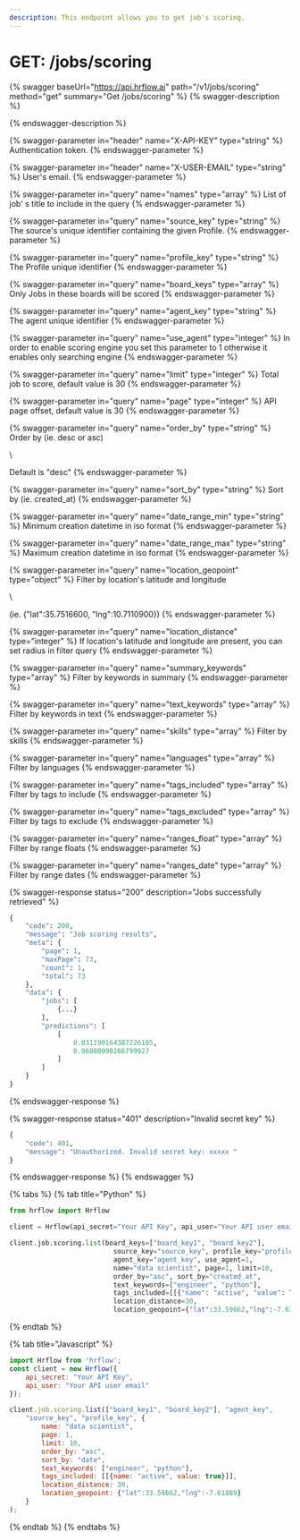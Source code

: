 ```yaml
---
description: This endpoint allows you to get job's scoring.
---
```


# GET: /jobs/scoring

{% swagger baseUrl="https://api.hrflow.ai" path="/v1/jobs/scoring" method="get" summary="Get /jobs/scoring" %}
{% swagger-description %}

{% endswagger-description %}

{% swagger-parameter in="header" name="X-API-KEY" type="string" %}
Authentication token.
{% endswagger-parameter %}

{% swagger-parameter in="header" name="X-USER-EMAIL" type="string" %}
User's email.
{% endswagger-parameter %}

{% swagger-parameter in="query" name="names" type="array" %}
List of job' s title to include in the query
{% endswagger-parameter %}

{% swagger-parameter in="query" name="source_key" type="string" %}
The source's unique identifier containing the given Profile.
{% endswagger-parameter %}

{% swagger-parameter in="query" name="profile_key" type="string" %}
The Profile unique identifier
{% endswagger-parameter %}

{% swagger-parameter in="query" name="board_keys" type="array" %}
Only Jobs in these boards will be scored
{% endswagger-parameter %}

{% swagger-parameter in="query" name="agent_key" type="string" %}
The agent unique identifier
{% endswagger-parameter %}

{% swagger-parameter in="query" name="use_agent" type="integer" %}
In order to enable scoring engine you set this parameter to 1 otherwise it enables only searching engine
{% endswagger-parameter %}

{% swagger-parameter in="query" name="limit" type="integer" %}
Total job to score, default value is 30
{% endswagger-parameter %}

{% swagger-parameter in="query" name="page" type="integer" %}
API page offset, default value is 30
{% endswagger-parameter %}

{% swagger-parameter in="query" name="order_by" type="string" %}
Order by (ie. desc or asc)

\


Default is "desc"
{% endswagger-parameter %}

{% swagger-parameter in="query" name="sort_by" type="string" %}
Sort by (ie. created_at)
{% endswagger-parameter %}

{% swagger-parameter in="query" name="date_range_min" type="string" %}
Minimum creation datetime in iso format
{% endswagger-parameter %}

{% swagger-parameter in="query" name="date_range_max" type="string" %}
Maximum creation datetime in iso format
{% endswagger-parameter %}

{% swagger-parameter in="query" name="location_geopoint" type="object" %}
Filter by location's latitude and longitude

\


(ie. {"lat":35.7516600, "lng":10.7110900})
{% endswagger-parameter %}

{% swagger-parameter in="query" name="location_distance" type="integer" %}
If location's latitude and longitude are present, you can set radius in filter query
{% endswagger-parameter %}

{% swagger-parameter in="query" name="summary_keywords" type="array" %}
Filter by keywords in summary
{% endswagger-parameter %}

{% swagger-parameter in="query" name="text_keywords" type="array" %}
Filter by keywords in text
{% endswagger-parameter %}

{% swagger-parameter in="query" name="skills" type="array" %}
Filter by skills
{% endswagger-parameter %}

{% swagger-parameter in="query" name="languages" type="array" %}
Filter by languages
{% endswagger-parameter %}

{% swagger-parameter in="query" name="tags_included" type="array" %}
Filter by tags to include
{% endswagger-parameter %}

{% swagger-parameter in="query" name="tags_excluded" type="array" %}
Filter by tags to exclude
{% endswagger-parameter %}

{% swagger-parameter in="query" name="ranges_float" type="array" %}
Filter by range floats
{% endswagger-parameter %}

{% swagger-parameter in="query" name="ranges_date" type="array" %}
Filter by range dates
{% endswagger-parameter %}

{% swagger-response status="200" description="Jobs successfully retrieved" %}
```python
{
    "code": 200,
    "message": "Job scoring results",
    "meta": {
        "page": 1,
        "maxPage": 73,
        "count": 1,
        "total": 73
    },
    "data": {
        "jobs": [
            {...}
        ],
        "predictions": [
            [
                0.031190164387226105,
                0.96880990266799927
            ]
        ]
    }
}
```
{% endswagger-response %}

{% swagger-response status="401" description="Invalid secret key" %}
```python
{
    "code": 401,
    "message": "Unauthorized. Invalid secret key: xxxxx "
}
```
{% endswagger-response %}
{% endswagger %}

{% tabs %}
{% tab title="Python" %}
```python
from hrflow import Hrflow

client = Hrflow(api_secret="Your API Key", api_user="Your API user email")

client.job.scoring.list(board_keys=["board_key1", "board_key2"],
                          source_key="source_key", profile_key="profile_key", 
                          agent_key="agent_key", use_agent=1,
                          name="data scientist", page=1, limit=10, 
                          order_by="asc", sort_by="created_at",
                          text_keywords=["engineer", "python"],
                          tags_included=[[{"name": "active", "value": True}]],
                          location_distance=30,
                          location_geopoint={"lat":33.59662,"lng":-7.61889})
```
{% endtab %}

{% tab title="Javascript" %}
```javascript
import Hrflow from 'hrflow';
const client = new Hrflow({ 
    api_secret: "Your API Key",
    api_user: "Your API user email" 
});

client.job.scoring.list(["board_key1", "board_key2"], "agent_key",
    "source_key", "profile_key", {
        name: "data scientist",
        page: 1,
        limit: 10,
        order_by: "asc",
        sort_by: "date",
        text_keywords: ["engineer", "python"],
        tags_included: [[{name: "active", value: true}]],
        location_distance: 30,
        location_geopoint: {"lat":33.59662,"lng":-7.61889}
    }
);
```
{% endtab %}
{% endtabs %}
